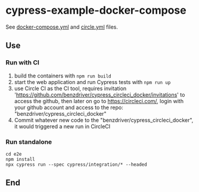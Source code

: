 # cypress-example-docker-compose

See [docker-compose.yml](docker-compose.yml) and [circle.yml](circle.yml) files.




## Use

### Run with CI

1. build the containers with `npm run build`
2. start the web application and run Cypress tests with `npm run up`
3. use Circle CI as the CI tool, requires invitation 'https://github.com/benzdriver/cypress_circleci_docker/invitations' to access the github, then later on go to https://circleci.com/,
login with your github account and access to the repo: "benzdriver/cypress_circleci_docker"
4. Commit whatever new code to the "benzdriver/cypress_circleci_docker", it would triggered a new run in CircleCI

### Run standalone
```
cd e2e
npm install
npx cypress run --spec cypress/integration/* --headed

```
## End